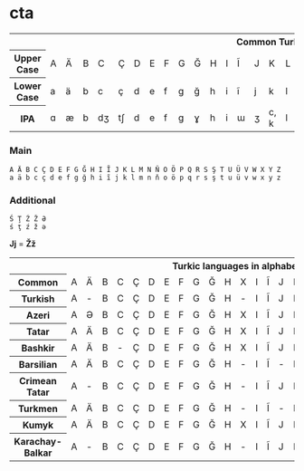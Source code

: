 # cta

<table>
   <tbody>
      <tr>
         <th colspan="52">Common Turkic Alphabet</th>
      </tr>
      <tr>
         <th>Upper Case</th>
         <td>A</td>
         <td>Ä</td>
         <td>B</td>
         <td>C</td>
         <td>Ç</td>
         <td>D</td>
         <td>E</td>
         <td>F</td>
         <td>G</td>
         <td>Ğ</td>
         <td>H</td>
         <td>I</td>
         <td>Ĩ</td>
         <td>J</td>
         <td>K</td>
         <td>L</td>
         <td>M</td>
         <td>N</td>
         <td>Ň</td>
         <td>O</td>
         <td>Ö</td>
         <td>P</td>
         <td>Q</td>
         <td>R</td>
         <td>S</td>
         <td>Ş</td>
         <td>T</td>
         <td>U</td>
         <td>Ü</td>
         <td>V</td>
         <td>W</td>
         <td>X</td>
         <td>Y</td>
         <td>Z</td>
      </tr>
      <tr>
         <th>Lower Case</th>
         <td>a</td>
         <td>ä</td>
         <td>b</td>
         <td>c</td>
         <td>ç</td>
         <td>d</td>
         <td>e</td>
         <td>f</td>
         <td>g</td>
         <td>ğ</td>
         <td>h</td>
         <td>i</td>
         <td>ĩ</td>
         <td>j</td>
         <td>k</td>
         <td>l</td>
         <td>m</td>
         <td>n</td>
         <td>ň</td>
         <td>o</td>
         <td>ö</td>
         <td>p</td>
         <td>q</td>
         <td>r</td>
         <td>s</td>
         <td>ş</td>
         <td>t</td>
         <td>u</td>
         <td>ü</td>
         <td>v</td>
         <td>w</td>
         <td>x</td>
         <td>y</td>
         <td>z</td>
      </tr>
      <tr>
         <th>IPA</th>
         <td>ɑ</td>
         <td>æ</td>
         <td>b</td>
         <td>dʒ</td>
         <td>tʃ</td>
         <td>d</td>
         <td>e</td>
         <td>f</td>
         <td>g</td>
         <td>ɣ</td>
         <td>h</td>
         <td>i</td>
         <td>ɯ</td>
         <td>ʒ</td>
         <td>c, k</td>
         <td>l</td>
         <td>m</td>
         <td>n</td>
         <td>ŋ</td>
         <td>o</td>
         <td>ø</td>
         <td>p</td>
         <td>q</td>
         <td>r</td>
         <td>s</td>
         <td>ʃ</td>
         <td>t</td>
         <td>u</td>
         <td>y</td>
         <td>v</td>
         <td>w</td>
         <td>x</td>
         <td>j</td>
         <td>z</td>
      </tr>
   </tbody>
</table>

### Main
`A Ä B C Ç D E F G Ğ H I Ĩ J K L M N Ň O Ö P Q R S Ş T U Ü V W X Y Z`<br>
`a ä b c ç d e f g ğ h i ĩ j k l m n ň o ö p q r s ş t u ü v w x y z`

### Additional
`Ś Ţ Ź Ž Ə`<br>
`ś ţ ź ž ə`

**Jj** = **Žž**

<table>
   <tbody>
      <tr>
         <th colspan="52">Turkic languages in alphabets based on the Common Turkic Alphabet</th>
      </tr>
      <tr>
         <th>Common</th>
         <td>A</td>
         <td>Ä</td>
         <td>B</td>
         <td>C</td>
         <td>Ç</td>
         <td>D</td>
         <td>E</td>
         <td>F</td>
         <td>G</td>
         <td>Ğ</td>
         <td>H</td>
         <td>X</td>
         <td>I</td>
         <td>Ĩ</td>
         <td>J</td>
         <td>K</td>
         <td>Q</td>
         <td>L</td>
         <td>M</td>
         <td>N</td>
         <td>Ň</td>
         <td>O</td>
         <td>Ö</td>
         <td>P</td>
         <td>R</td>
         <td>S</td>
         <td>Ś</td>
         <td>Ş</td>
         <td>T</td>
         <td>Ţ</td>
         <td>U</td>
         <td>Ü</td>
         <td>V</td>
         <td>W</td>
         <td>Y</td>
         <td>Z</td>
         <td>Ź</td>
         <td>Ž</td>
      </tr>
      <tr>
         <th>Turkish</th>
         <td>A</td>
         <td>-</td>
         <td>B</td>
         <td>C</td>
         <td>Ç</td>
         <td>D</td>
         <td>E</td>
         <td>F</td>
         <td>G</td>
         <td>Ğ</td>
         <td>H</td>
         <td>-</td>
         <td>I</td>
         <td>Ĩ</td>
         <td>J</td>
         <td>K</td>
         <td>-</td>
         <td>L</td>
         <td>M</td>
         <td>N</td>
         <td>-</td>
         <td>O</td>
         <td>Ö</td>
         <td>P</td>
         <td>R</td>
         <td>S</td>
         <td>-</td>
         <td>Ş</td>
         <td>T</td>
         <td>-</td>
         <td>U</td>
         <td>Ü</td>
         <td>V</td>
         <td>-</td>
         <td>Y</td>
         <td>Z</td>
         <td>-</td>
         <td>-</td>
      </tr>
         <th>Azeri</th>
         <td>A</td>
         <td>Ə</td>
         <td>B</td>
         <td>C</td>
         <td>Ç</td>
         <td>D</td>
         <td>E</td>
         <td>F</td>
         <td>G</td>
         <td>Ğ</td>
         <td>H</td>
         <td>X</td>
         <td>I</td>
         <td>Ĩ</td>
         <td>J</td>
         <td>K</td>
         <td>Q</td>
         <td>L</td>
         <td>M</td>
         <td>N</td>
         <td>-</td>
         <td>O</td>
         <td>Ö</td>
         <td>P</td>
         <td>R</td>
         <td>S</td>
         <td>-</td>
         <td>Ş</td>
         <td>T</td>
         <td>-</td>
         <td>U</td>
         <td>Ü</td>
         <td>V</td>
         <td>-</td>
         <td>Y</td>
         <td>Z</td>
         <td>-</td>
         <td>-</td>
      </tr>
         <th>Tatar</th>
         <td>A</td>
         <td>Ä</td>
         <td>B</td>
         <td>C</td>
         <td>Ç</td>
         <td>D</td>
         <td>E</td>
         <td>F</td>
         <td>G</td>
         <td>Ğ</td>
         <td>H</td>
         <td>X</td>
         <td>I</td>
         <td>Ĩ</td>
         <td>J</td>
         <td>K</td>
         <td>Q</td>
         <td>L</td>
         <td>M</td>
         <td>N</td>
         <td>Ň</td>
         <td>O</td>
         <td>Ö</td>
         <td>P</td>
         <td>R</td>
         <td>S</td>
         <td>-</td>
         <td>Ş</td>
         <td>T</td>
         <td>-</td>
         <td>U</td>
         <td>Ü</td>
         <td>V</td>
         <td>W</td>
         <td>Y</td>
         <td>Z</td>
         <td>-</td>
         <td>-</td>
      </tr>
      <tr>
         <th>Bashkir</th>
         <td>A</td>
         <td>Ä</td>
         <td>B</td>
         <td>-</td>
         <td>Ç</td>
         <td>D</td>
         <td>E</td>
         <td>F</td>
         <td>G</td>
         <td>Ğ</td>
         <td>H</td>
         <td>X</td>
         <td>I</td>
         <td>Ĩ</td>
         <td>J</td>
         <td>K</td>
         <td>Q</td>
         <td>L</td>
         <td>M</td>
         <td>N</td>
         <td>Ň</td>
         <td>O</td>
         <td>Ö</td>
         <td>P</td>
         <td>R</td>
         <td>S</td>
         <td>Ś</td>
         <td>Ş</td>
         <td>T</td>
         <td>-</td>
         <td>U</td>
         <td>Ü</td>
         <td>V</td>
         <td>W</td>
         <td>Y</td>
         <td>Z</td>
         <td>Ź</td>
         <td>-</td>
      </tr>
      <tr>
         <th>Barsilian</th>
         <td>A</td>
         <td>Ä</td>
         <td>B</td>
         <td>C</td>
         <td>Ç</td>
         <td>D</td>
         <td>E</td>
         <td>F</td>
         <td>G</td>
         <td>Ğ</td>
         <td>H</td>
         <td>-</td>
         <td>I</td>
         <td>Ĩ</td>
         <td>-</td>
         <td>K</td>
         <td>-</td>
         <td>L</td>
         <td>M</td>
         <td>N</td>
         <td>Ň</td>
         <td>O</td>
         <td>Ö</td>
         <td>P</td>
         <td>R</td>
         <td>S</td>
         <td>-</td>
         <td>Ş</td>
         <td>T</td>
         <td>-</td>
         <td>U</td>
         <td>Ü</td>
         <td>V</td>
         <td>W</td>
         <td>Y</td>
         <td>Z</td>
         <td>-</td>
         <td>Ž</td>
      </tr>
         <th>Crimean Tatar</th>
         <td>A</td>
         <td>-</td>
         <td>B</td>
         <td>C</td>
         <td>Ç</td>
         <td>D</td>
         <td>E</td>
         <td>F</td>
         <td>G</td>
         <td>Ğ</td>
         <td>H</td>
         <td>-</td>
         <td>I</td>
         <td>Ĩ</td>
         <td>J</td>
         <td>K</td>
         <td>Q</td>
         <td>L</td>
         <td>M</td>
         <td>N</td>
         <td>Ň</td>
         <td>O</td>
         <td>Ö</td>
         <td>P</td>
         <td>R</td>
         <td>S</td>
         <td>-</td>
         <td>Ş</td>
         <td>T</td>
         <td>-</td>
         <td>U</td>
         <td>Ü</td>
         <td>V</td>
         <td>-</td>
         <td>Y</td>
         <td>Z</td>
         <td>-</td>
         <td>-</td>
      </tr>
      <tr>
         <th>Turkmen</th>
         <td>A</td>
         <td>Ä</td>
         <td>B</td>
         <td>C</td>
         <td>Ç</td>
         <td>D</td>
         <td>E</td>
         <td>F</td>
         <td>G</td>
         <td>Ğ</td>
         <td>H</td>
         <td>-</td>
         <td>I</td>
         <td>Ĩ</td>
         <td>-</td>
         <td>K</td>
         <td>-</td>
         <td>L</td>
         <td>M</td>
         <td>N</td>
         <td>Ň</td>
         <td>O</td>
         <td>Ö</td>
         <td>P</td>
         <td>R</td>
         <td>S</td>
         <td>-</td>
         <td>Ş</td>
         <td>T</td>
         <td>-</td>
         <td>U</td>
         <td>Ü</td>
         <td>V</td>
         <td>-</td>
         <td>Y</td>
         <td>Z</td>
         <td>-</td>
         <td>Ž</td>
      </tr>
      <tr>
         <th>Kumyk</th>
         <td>A</td>
         <td>Ä</td>
         <td>B</td>
         <td>C</td>
         <td>Ç</td>
         <td>D</td>
         <td>E</td>
         <td>F</td>
         <td>G</td>
         <td>Ğ</td>
         <td>H</td>
         <td>X</td>
         <td>I</td>
         <td>Ĩ</td>
         <td>J</td>
         <td>K</td>
         <td>Q</td>
         <td>L</td>
         <td>M</td>
         <td>N</td>
         <td>Ň</td>
         <td>O</td>
         <td>Ö</td>
         <td>P</td>
         <td>R</td>
         <td>S</td>
         <td>-</td>
         <td>Ş</td>
         <td>T</td>
         <td>Ţ</td>
         <td>U</td>
         <td>Ü</td>
         <td>V</td>
         <td>W</td>
         <td>Y</td>
         <td>Z</td>
         <td>-</td>
         <td>-</td>
      </tr>
      <tr>
         <th>Karachay-Balkar</th>
         <td>A</td>
         <td>-</td>
         <td>B</td>
         <td>C</td>
         <td>Ç</td>
         <td>D</td>
         <td>E</td>
         <td>F</td>
         <td>G</td>
         <td>Ğ</td>
         <td>H</td>
         <td>-</td>
         <td>I</td>
         <td>Ĩ</td>
         <td>J</td>
         <td>K</td>
         <td>Q</td>
         <td>L</td>
         <td>M</td>
         <td>N</td>
         <td>Ň</td>
         <td>O</td>
         <td>Ö</td>
         <td>P</td>
         <td>R</td>
         <td>S</td>
         <td>-</td>
         <td>Ş</td>
         <td>T</td>
         <td>Ţ</td>
         <td>U</td>
         <td>Ü</td>
         <td>V</td>
         <td>W</td>
         <td>Y</td>
         <td>Z</td>
         <td>-</td>
         <td>-</td>
      </tr>
   </tbody>
</table>
